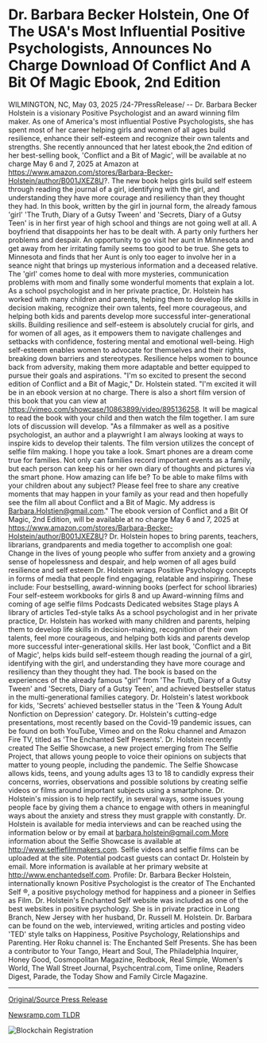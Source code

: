 # Dr. Barbara Becker Holstein, One Of The USA's Most Influential Positive Psychologists, Announces No Charge Download Of Conflict And A Bit Of Magic Ebook, 2nd Edition

WILMINGTON, NC, May 03, 2025 /24-7PressRelease/ -- Dr. Barbara Becker Holstein is a visionary Positive Psychologist and an award winning film maker. As one of America's most influential Postive Psychologists, she has spent most of her career helping girls and women of all ages build resilience, enhance their self-esteem and recognize their own talents and strengths. She recently announced that her latest ebook,the 2nd edition of her best-selling book, 'Conflict and a Bit of Magic', will be available at no charge May 6 and 7, 2025 at Amazon at https://www.amazon.com/stores/Barbara-Becker-Holstein/author/B001JXEZ8U?.  The new book helps girls build self esteem through reading the journal of a girl, identifying with the girl, and understanding they have more courage and resiliency than they thought they had. In this book, written by the girl in journal form, the already famous 'girl' 'The Truth, Diary of a Gutsy Tween' and 'Secrets, Diary of a Gutsy Teen' is in her first year of high school and things are not going well at all. A boyfriend that disappoints her has to be dealt with. A party only furthers her problems and despair. An opportunity to go visit her aunt in Minnesota and get away from her irritating family seems too good to be true. She gets to Minnesota and finds that her Aunt is only too eager to involve her in a seance night that brings up mysterious information and a deceased relative. The 'girl' comes home to deal with more mysteries, communication problems with mom and finally some wonderful moments that explain a lot.  As a school psychologist and in her private practice, Dr. Holstein has worked with many children and parents, helping them to develop life skills in decision making, recognize their own talents, feel more courageous, and helping both kids and parents develop more successful inter-generational skills.  Building resilience and self-esteem is absolutely crucial for girls, and for women of all ages, as it empowers them to navigate challenges and setbacks with confidence, fostering mental and emotional well-being. High self-esteem enables women to advocate for themselves and their rights, breaking down barriers and stereotypes. Resilience helps women to bounce back from adversity, making them more adaptable and better equipped to pursue their goals and aspirations.  "I'm so excited to present the second edition of Conflict and a Bit of Magic," Dr. Holstein stated. "I'm excited it will be in an ebook version at no charge. There is also a short film version of this book that you can view at https://vimeo.com/showcase/10863899/video/895136258. It will be magical to read the book with your child and then watch the film together. I am sure lots of discussion will develop.  "As a filmmaker as well as a positive psychologist, an author and a playwright I am always looking at ways to inspire kids to develop their talents. The film version utilizes the concept of selfie film making. I hope you take a look. Smart phones are a dream come true for families. Not only can families record important events as a family, but each person can keep his or her own diary of thoughts and pictures via the smart phone. How amazing can life be? To be able to make films with your children about any subject? Please feel free to share any creative moments that may happen in your family as your read and then hopefully see the film all about Conflict and a Bit of Magic. My address is Barbara.Holstien@gmail.com."  The ebook version of Conflict and a Bit Of Magic, 2nd Edition, will be available at no charge May 6 and 7, 2025 at https://www.amazon.com/stores/Barbara-Becker-Holstein/author/B001JXEZ8U?  Dr. Holstein hopes to bring parents, teachers, librarians, grandparents and media together to accomplish one goal: Change in the lives of young people who suffer from anxiety and a growing sense of hopelessness and despair, and help women of all ages build resilience and self esteem  Dr. Holstein wraps Positive Psychology concepts in forms of media that people find engaging, relatable and inspiring. These include:  Four bestselling, award-winning books (perfect for school libraries)  Four self-esteem workbooks for girls 8 and up  Award-winning films and coming of age selfie films  Podcasts  Dedicated websites  Stage plays  A library of articles  Ted-style talks  As a school psychologist and in her private practice, Dr. Holstein has worked with many children and parents, helping them to develop life skills in decision-making, recognition of their own talents, feel more courageous, and helping both kids and parents develop more successful inter-generational skills. Her last book, 'Conflict and a Bit of Magic', helps kids build self-esteem though reading the journal of a girl, identifying with the girl, and understanding they have more courage and resiliency than they thought they had. The book is based on the experiences of the already famous "girl" from 'The Truth, Diary of a Gutsy Tween' and 'Secrets, Diary of a Gutsy Teen', and achieved bestseller status in the multi-generational families category.  Dr. Holstein's latest workbook for kids, 'Secrets' achieved bestseller status in the 'Teen & Young Adult Nonfiction on Depression' category.  Dr. Holstein's cutting-edge presentations, most recently based on the Covid-19 pandemic issues, can be found on both YouTube, Vimeo and on the Roku channel and Amazon Fire TV, titled as 'The Enchanted Self Presents'.  Dr. Holstein recently created The Selfie Showcase, a new project emerging from The Selfie Project, that allows young people to voice their opinions on subjects that matter to young people, including the pandemic.  The Selfie Showcase allows kids, teens, and young adults ages 13 to 18 to candidly express their concerns, worries, observations and possible solutions by creating selfie videos or films around important subjects using a smartphone. Dr. Holstein's mission is to help rectify, in several ways, some issues young people face by giving them a chance to engage with others in meaningful ways about the anxiety and stress they must grapple with constantly.  Dr. Holstein is available for media interviews and can be reached using the information below or by email at barbara.holstein@gmail.com.More information about the Selfie Showcase is available at http://www.selfiefilmmakers.com. Selfie videos and selfie films can be uploaded at the site. Potential podcast guests can contact Dr. Holstein by email. More information is available at her primary website at http://www.enchantedself.com.  Profile:  Dr. Barbara Becker Holstein, internationally known Positive Psychologist is the creator of The Enchanted Self ®, a positive psychology method for happiness and a pioneer in Selfies as Film. Dr. Holstein's Enchanted Self website was included as one of the best websites in positive psychology. She is in private practice in Long Branch, New Jersey with her husband, Dr. Russell M. Holstein.  Dr. Barbara can be found on the web, interviewed, writing articles and posting video 'TED' style talks on Happiness, Positive Psychology, Relationships and Parenting. Her Roku channel is: The Enchanted Self Presents.  She has been a contributor to Your Tango, Heart and Soul, The Philadelphia Inquirer, Honey Good, Cosmopolitan Magazine, Redbook, Real Simple, Women's World, The Wall Street Journal, Psychcentral.com, Time online, Readers Digest, Parade, the Today Show and Family Circle Magazine. 

---

[Original/Source Press Release](https://www.24-7pressrelease.com/press-release/522445/dr-barbara-becker-holstein-one-of-the-usas-most-influential-positive-psychologists-announces-no-charge-download-of-conflict-and-a-bit-of-magic-ebook-2nd-edition)
                    

[Newsramp.com TLDR](https://newsramp.com/curated-news/renowned-psychologist-dr-barbara-becker-holstein-offers-free-ebook-to-help-girls-build-self-esteem-and-resilience/80060177ff9b673aff2047dd3655685a) 

 

 



![Blockchain Registration](https://cdn.newsramp.app/24-7PressRelease/qrcode/255/3/knotmEXd.webp)